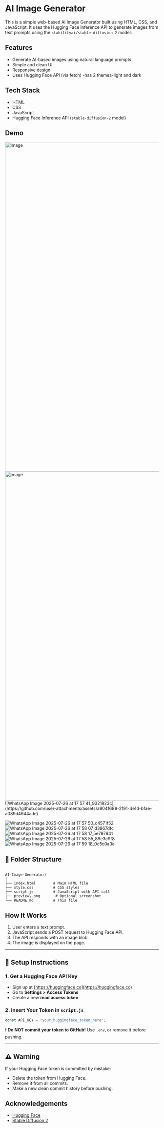 
#  AI Image Generator

This is a simple web-based AI Image Generator built using HTML, CSS, and JavaScript. It uses the Hugging Face Inference API to generate images from text prompts using the `stabilityai/stable-diffusion-2` model.



## Features

- Generate AI-based images using natural language prompts
- Simple and clean UI
- Responsive design
- Uses Hugging Face API (via fetch)
-has 2 themes-light and dark

## Tech Stack

- HTML
- CSS
- JavaScript
- Hugging Face Inference API (`stable-diffusion-2` model)


##  Demo

<img width="1920" height="1080" alt="image" src="https://github.com/user-attachments/assets/5322991c-6111-4de1-80fd-96ee669a7cdb" />
<img width="1920" height="1080" alt="image" src="https://github.com/user-attachments/assets/7659f187-d17d-4c96-9be1-3321044a612b" />
![WhatsApp Image 2025-07-26 at 17 57 41_9321823c](https://github.com/user-attachments/assets/a9041688-2f91-4e1d-bfae-a089d4944ade)

![WhatsApp Image 2025-07-26 at 17 57 50_c4571f52](https://github.com/user-attachments/assets/bdb0498e-6c45-4e0a-9d36-7c92df40db60)
![WhatsApp Image 2025-07-26 at 17 58 07_d3867dfc](https://github.com/user-attachments/assets/41ef2b61-d2d0-4b6c-b80e-eef65d38ab09)
![WhatsApp Image 2025-07-26 at 17 58 17_5e797941](https://github.com/user-attachments/assets/b58f5d50-b5f1-408f-8d1a-e81a2c8ebe09)
![WhatsApp Image 2025-07-26 at 17 58 55_89e3c9f8](https://github.com/user-attachments/assets/d5f48fca-68f6-425f-87fd-e3707bd8384e)
![WhatsApp Image 2025-07-26 at 17 59 18_0c5c0a3e](https://github.com/user-attachments/assets/91013f52-a86f-4a4f-a2b3-97e0e53a8984)




## 📂 Folder Structure

```

AI-Image-Generator/
│
├── index.html        # Main HTML file
├── style.css         # CSS styles
├── script.js         # JavaScript with API call
├── preview\.png       # Optional screenshot
└── README.md         # This file

````

##  How It Works

1. User enters a text prompt.
2. JavaScript sends a POST request to Hugging Face API.
3. The API responds with an image blob.
4. The image is displayed on the page.

---

## 🔐 Setup Instructions

### 1. Get a Hugging Face API Key

- Sign up at [https://huggingface.co](https://huggingface.co)
- Go to **Settings > Access Tokens**
- Create a new **read access token**

### 2. Insert Your Token in `script.js`

```js
const API_KEY = "your_huggingface_token_here";
````

❗ **Do NOT commit your token to GitHub!** Use `.env`, or remove it before pushing.

---

## ⚠️ Warning

If your Hugging Face token is committed by mistake:

* Delete the token from Hugging Face.
* Remove it from all commits.
* Make a new clean commit history before pushing.

##  Acknowledgements

* [Hugging Face](https://huggingface.co/)
* [Stable Diffusion 2](https://huggingface.co/stabilityai/stable-diffusion-2)

```



